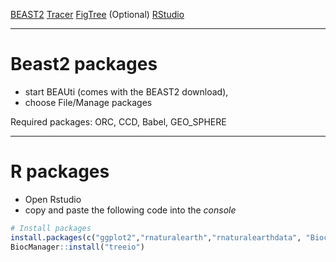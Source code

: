 
[BEAST2](https://www.beast2.org/)
[Tracer](https://github.com/beast-dev/tracer/releases/tag/v1.7.2)
[FigTree](https://github.com/rambaut/figtree/releases/tag/v1.4.4) (Optional)
[RStudio](https://posit.co/download/rstudio-desktop/)

---

# Beast2 packages

- start BEAUti (comes with the BEAST2 download), 
- choose File/Manage packages

Required packages: ORC, CCD, Babel, GEO_SPHERE

---

# R packages

- Open Rstudio
- copy and paste the following code into the *console*

```r
# Install packages
install.packages(c("ggplot2","rnaturalearth","rnaturalearthdata", "BiocManager", "ape", "ggrepel"))
BiocManager::install("treeio")

```


